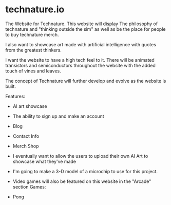 # technature.io
The Website for Technature. 
This website will display The philosophy of technature and "thinking outside the sim"
as well as be the place for people to buy technature merch. 

I also want to showcase art made with artificial intelligence with quotes from the greatest thinkers. 

I want the website to have a high tech feel to it. There will be animated transistors and semiconductors throughout the website with the added touch of vines and leaves. 

The concept of Technature will further develop and evolve as the website is built. 

Features: 

- AI art showcase 
- The ability to sign up and make an account 
- Blog 
- Contact Info
- Merch Shop

- I eventually want to allow the users to upload their own AI Art to showcase what they've made
- I'm going to make a 3-D model of a microchip to use for this project. 
- Video games will also be featured on this website in the "Arcade" section 
Games: 
- Pong 